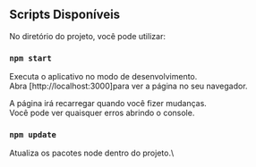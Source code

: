 ## Scripts Disponíveis

No diretório do projeto, você pode utilizar:

### `npm start`

Executa o aplicativo no modo de desenvolvimento.\
Abra [http://localhost:3000]para ver a página no seu navegador.

A página irá recarregar quando você fizer mudanças.\
Você pode ver quaisquer erros abrindo o console.

### `npm update`

Atualiza os pacotes node dentro do projeto.\